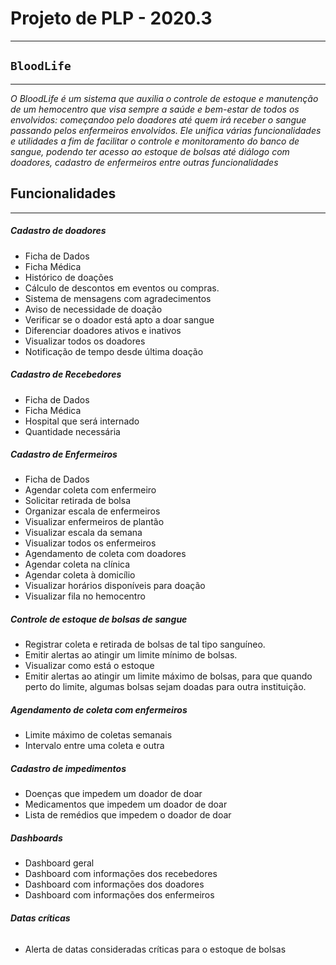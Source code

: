 # **Projeto de PLP - 2020.3**
---

## **`BloodLife`**
---
*O BloodLife é um sistema que auxilia o controle de estoque e manutenção de um hemocentro que visa sempre a saúde e bem-estar de todos os envolvidos: começandoo pelo doadores até quem irá receber o sangue passando pelos enfermeiros envolvidos. Ele unifica várias funcionalidades e utilidades a fim de facilitar o controle e monitoramento do banco de sangue, podendo ter acesso ao estoque de bolsas até diálogo com doadores, cadastro de enfermeiros entre outras funcionalidades*

## Funcionalidades
---
##### **Cadastro de doadores**
* Ficha de Dados
* Ficha Médica
* Histórico de doações
* Cálculo de descontos em eventos ou compras.
* Sistema de mensagens com agradecimentos
* Aviso de necessidade de doação
* Verificar se o doador está apto a doar sangue
* Diferenciar doadores ativos e inativos
* Visualizar todos os doadores
* Notificação de tempo desde última doação

##### **Cadastro de Recebedores**
* Ficha de Dados
* Ficha Médica
* Hospital que será internado
* Quantidade necessária

##### **Cadastro de Enfermeiros** 
* Ficha de Dados
* Agendar coleta com enfermeiro
* Solicitar retirada de bolsa
* Organizar escala de enfermeiros
* Visualizar enfermeiros de plantão
* Visualizar escala da semana
* Visualizar todos os enfermeiros
* Agendamento de coleta com doadores
* Agendar coleta na clínica
* Agendar coleta à domicílio
* Visualizar horários disponíveis para doação
* Visualizar fila no hemocentro

##### **Controle de estoque de bolsas de sangue**
* Registrar coleta e retirada de bolsas de tal tipo sanguíneo.
* Emitir alertas ao atingir um limite mínimo de bolsas.
* Visualizar como está o estoque
* Emitir alertas ao atingir um limite máximo de bolsas, para que quando perto do limite, algumas bolsas sejam doadas para outra instituição.


##### **Agendamento de coleta com enfermeiros**
* Limite máximo de coletas semanais
* Intervalo entre uma coleta e outra

##### **Cadastro de impedimentos**
* Doenças que impedem um doador de doar
* Medicamentos que impedem um doador de doar
* Lista de remédios que impedem o doador de doar

##### **Dashboards**
* Dashboard geral
* Dashboard com informações dos recebedores
* Dashboard com informações dos doadores
* Dashboard com informações dos enfermeiros

###### **Datas críticas**
* Alerta de datas consideradas críticas para o estoque de bolsas
